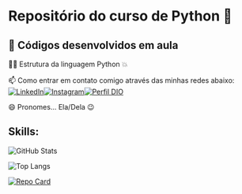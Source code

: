 # Repositório do curso de Python 👋


## 📝 Códigos desenvolvidos em aula 

👩‍💻 Estrutura da linguagem Python 💥

📫 Como entrar em contato comigo através das minhas redes abaixo:
[![LinkedIn](https://img.shields.io/badge/LinkedIn-000?style=for-the-badge&logo=linkedin&logoColor=00000)](https://www.linkedin.com/in/milenasantossouza/)[![Instagram](https://img.shields.io/badge/Instagram-000?style=for-the-badge&logo=instagram)](https://www.instagram.com/miih.sts)[![Perfil DIO](https://img.shields.io/badge/-Meu%20Perfil%20na%20DIO-30A3DC?style=for-the-badge)](https://web.dio.me/users/miihsts)


😄 Pronomes... Ela/Dela  😉



## Skills:

![GitHub Stats](https://github-readme-stats.vercel.app/api?username=miihsts&theme=transparent&bg_color=000&border_color=30A3DC&show_icons=true&icon_color=30A3DC&title_color=E94D5F&text_color=FFF)

![Top Langs](https://github-readme-stats-git-masterrstaa-rickstaa.vercel.app/api/top-langs/?username=miihsts&layout=compact&bg_color=000&border_color=30A3DC&title_color=E94D5F&text_color=FFF)

[![Repo Card](https://github-readme-stats.vercel.app/api/pin/?username=miihsts&repo=python&bg_color=000&border_color=30A3DC&show_icons=true&icon_color=30A3DC&title_color=E94D5F&text_color=FFF)](https://github.com/miihsts/python)
